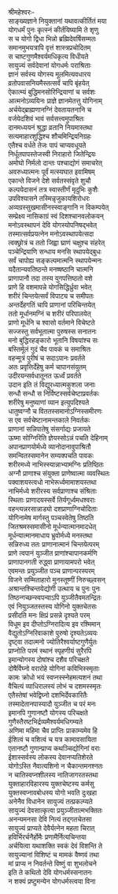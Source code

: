 श्रीमहेश्वरः-  
साङ्ख्यज्ञाने नियुक्तानां यथावत्कीर्तितं मया  
योगधर्मं पुनः कृत्स्नं कीर्तयिष्यामि ते शृणु  
स च योगो द्विधा भिन्नो ब्रह्मिदेवर्षिसम्मतः  
समानमुभयत्रापि वृत्तं शास्त्रप्रचोदितम्  
स चाष्टगुणमैश्वर्यमधिकृत्य विधीयते  
सायुज्यं सर्वदेवानां योगधर्मः पराश्रिताः  
ज्ञानं सर्वस्य योगस्य मूलमित्यवधारय  
व्रतोपवासनियमैस्तत्सर्वं चापि बृंहयेत्  
ऐकात्म्यं बुद्धिमनसोरिन्द्रियाणां च सर्वशः  
आत्मनोऽव्ययिनः प्राज्ञे ज्ञानमेतत्तु योगिनाम्  
अर्चयेद्ब्राह्मणानग्निं देवतायतनानि च  
वर्जयेदशिवं भावं सर्वसत्त्वमुपाश्रितः  
दानमध्ययनं श्रुद्धा व्रतानि नियमास्तथा  
सत्यमाहारशुद्धिश्च शौचमिन्द्रियनिग्रहः  
एतैश्च वर्धते तेजः पापं चाप्यवधूयते  
निर्धूतपापस्तेजस्वी निराहारो जितेन्द्रियः  
अमोघो निर्मलो दान्तः पश्चाद्योगं समाचरेत्  
अवरुध्यात्मनः पूर्वं मत्स्यघात इवामिषम्  
एकान्ते विजने देशे सर्वतस्संवृते शुचौ  
कल्पयेदासनं तत्र स्वास्तीर्णं मृदुभिः कुशैः  
उपविश्यासने तस्मिन्नृजुकायशिरोधरः  
अव्यग्रस्सुखमासीनस्स्वाङ्गानि न विकम्पयेत्  
सम्प्रेक्ष्य नासिकाग्रं स्वं दिशश्चानवलोकयन्  
मनोऽवस्थापनं देवि योगस्योपनिषद्भवेत्  
तस्मात्सर्वप्रयत्नेन मनोऽवस्थापयेत्सदा  
त्वक्छ्रोत्रं च ततो जिह्वा घ्राणं चक्षुश्च संहरेत्  
पञ्चेन्द्रियाणि सन्धाय मनसि स्थापयेद्बुधः  
सर्वं चापोह्य सङ्कल्पमात्मनि स्थापयेन्मनः  
यदैतान्यवतिष्ठन्ते मनष्षष्ठानि चात्मनि  
प्राणापानौ तदा तस्य युगपत्तिष्ठतो वशे  
प्राणे हि वशमापन्ने योगसिद्धिर्ध्रुवा भवेत्  
शरीरं चिन्तयेत्सर्वं विपाट्य च समीपतः  
अन्तर्देहगतिं चापि प्राणानां परिचिन्तयेत्  
ततो मूर्धानमग्निं च शरीरं परिपालयेत्  
प्राणो मूर्धनि च श्वासो वर्तमाने विचेष्टते  
सज्जस्तु सर्वभूतात्मा पुरुषस्स सनातनः  
मनो बुद्धिरहङ्कारो भूतानि विषयांश्च सः  
बस्तिर्मूलं गुदं चैव पावकं च समाश्रितः  
वहन्मूत्रं पुरीषं च सदाऽपानः प्रवर्तते  
अतः प्रवृत्तिर्देहेषु कर्म चापानसंयुतम्  
उदीरयन्सर्वधातूनत ऊर्ध्वं प्रवर्तते  
उदान इति तं विद्युरध्यात्मकुशला जनाः  
सन्धौ सन्धौ स निर्विष्टस्सर्वचेष्टाप्रवर्तकः  
शरीरेषु मनुष्याणां व्यान इत्युपदिश्यते  
धातुष्वग्नौ च विततस्समानोऽग्निस्समीरणः  
स एव सर्वचेष्टानामन्तकाले निवर्तकः  
प्राणानां सन्निपातेषु संसर्गाद्यः प्रजायते  
ऊष्मा सोग्निरिति ज्ञेयस्सोऽन्नं पचति देहिनाम्  
अपानप्राणयोर्मध्ये व्यानोदानावुपाश्रितौ  
समन्वितस्समानेन सम्यक्पचति पावकः  
शरीरमध्ये नाभिस्स्यान्नाभ्यामग्निः प्रतिष्ठितः  
अग्नौ प्राणाश्च संयुक्ता प्राणेष्वात्मा व्यवस्थितः  
पक्वाशयस्त्वधो नाभेरूर्ध्वमामाशयस्तथा  
नाभिर्मध्ये शरीरस्य सर्वप्राणाश्च संश्रिताः  
स्थिताः प्राणादयस्सर्वे तिर्यगूर्ध्वमधश्वराः  
वहन्त्यन्नरसान्नाड्यो दशप्राणाग्निचोदिताः  
योगिनामेष मार्गस्तु पञ्चस्वेतेषु तिष्ठति  
जितश्रमस्समासीनो मूर्धन्यात्मानमादधेत्  
मूर्धन्यात्मानमाधाय भ्रुवोर्मध्ये मनस्तथा  
सन्निरुध्य ततः प्राणानात्मानं चिन्तयेत्परम्  
प्राणे त्वपानं युञ्जीत प्राणांश्चापानकर्मणि  
प्राणापानगती रुद्ध्वा प्राणायामपरो भवेत्  
एवमन्तः प्रयुञ्जीत पञ्च प्राणान्परस्परम्  
विजने सम्मिताहारो मुनस्तूष्णीं निरुच्छ्वसन्  
अश्रान्तश्चिन्तयेद्योगी उत्थाय च पुनः पुनः  
तिष्ठन्गच्छन्स्वपन्वाऽपि युञ्जीतैवमतन्द्रितः  
एवं नियुञ्जतस्तस्य योगिनो युक्तचेतसः  
प्रसीदति मनः क्षिप्रं प्रसन्ने दृश्यते परम्  
विधूम इव दीप्तोऽग्निरादित्य इव रश्मिमान्  
वैद्युतोऽग्निरिवाकाशे पुरुषो दृश्यतेऽव्ययः  
दृष्ट्वा तदात्मनो ज्योतिरैश्वर्याष्टगुणैर्युतः  
प्राप्नोति परमं स्थानं स्पृहणीयं सुरैरपि  
इमान्योगस्य दोषांश्च दशैव परिचक्षते  
दोषैर्विघ्नो वरारोहे योगिनां कविभिस्स्मृताः  
कामः क्रोधो भयं स्वप्नस्स्नेहमत्यशनं तथा  
वैचित्यं व्याधिरालस्यं लोभं च दशमस्स्मृतः  
एतैस्तेषां भवेद्विघ्नो दशभिर्देवकारितैः  
तस्मादेतानपास्यादौ युञ्जीत च परं मनः  
इमानपि गुणानष्टौ योगस्य परिचक्षते  
गुणैस्तैरष्टभिर्द्रव्यमैश्वर्यमधिगम्यते  
अणिमा महिमा चैव प्राप्तिः प्राकाम्यमेव हि  
ईशित्वं च वशित्वं च यत्र कामावसायिता  
एतानष्टौ गुणान्प्राप्य कथञ्चिद्योगिनां वराः  
ईशास्सर्वस्य लोकस्य देवानप्यतिशेरते  
योगोऽस्ति नैवात्यशिनो न चैकान्तमनश्नतः  
न चातिस्वप्नशीलस्य नातिजागरतस्तथा  
युक्ताहारविहारस्य युक्तचेष्टस्य कर्मसु  
युक्तस्वप्नावबोधस्य योगो भवति दुःखहा  
अनेनैव विधानेन सायुज्यं तत्प्रकल्प्यते  
सायुज्यं देवसात्कृत्वा प्रयुञ्जीतात्मभक्तितः  
अनन्यमनसा देवि नित्यं तद्गतचेतसा  
सायुज्यं प्राप्यते देवैर्यत्नेन महता चिरात्  
हविर्भिरर्चनैर्होमैः प्रणामैर्नित्यचिन्तया  
अर्चयित्वा यथाशक्ति स्वकं देवं विशन्ति ते  
सायुज्यानां विशिष्टं च मामकं वैष्णवं तथा  
मां प्राप्य न निवर्तन्ते विष्णुं वा शुभलोचने  
इति ते कथितो देवि योगधर्मस्सनातनः  
न शक्यं प्रष्टुमन्येन योगधर्मस्त्वया विना  
